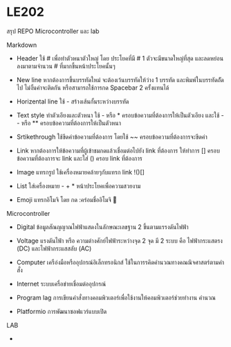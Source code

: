 # LE202
สรุป REPO Microcontroller และ lab

Markdown 

- Header ใช้ # เพื่อทำตัวหนาตัวใหญ่ โดย ประโยคที่มี # 1 ตัวจะมีขนาดใหญ่ที่สุด และลดหย่อนลงมาตามจำนวน # ที่มากขึ้นหน้าประโยคนั้นๆ

- New line หากต้องการขึ้นบรรทัดใหม่ จะต้องเว้นบรรทัดให้ว่าง 1 บรรทัด และพิมพ์ในบรรทัดถััดไป ไม่งั้นคำจะติดกัน หรือสามารถใช้การกด Spacebar 2 ครั้งแทนได้

- Horizental line ใช้ - สร้างเส้นกั้นระหว่างบรรทัด

- Text style ทำตัวเอียงและตัวหนา ใช้ - หรือ * ครอบข้อความที่ต้องการให้เป็นตัวเอียง และใช้ -- หรือ ** ครอบข้อความที่ต้องการให้เป็นตัวหนา 

- Srtikethrough ใช้ขีดค่าข้อความที่ต้องการ โดยใช้ ~~ ครอบข้อความที่ต้องการจะขีดค่า

- Link หากต้องการให้ข้อความที่ผู้เข้าชมกดแล้วเชื่อมต่อไปยัง link ที่ต้องการ ให้ทำการ [] ครอบข้อความที่ต้องการจะ link และใส่ () ครอบ link ที่ต้องการ

- Image แทรกรูป ใช้เครื่องหมายคล้ายๆกับแทรก link !()[]

- List ใส่เครื่องหมาย - + * หน้าประโยคเพื่อความสวยงาม 

- Emoji แทรกอิโมจิ โดย กด :คร่อมชื่ออิโมจิ 🦖

Microcontroller

- Digital ข้อมูลสัณญญาณไฟฟ้าแสดงในลักษณะเลขฐาน 2 ขึ้นตามแรรงดันไฟฟ้า

- Voltage แรงดันไฟ้า หรือ ความต่างศักย์ไฟฟ้าระหว่างจุด 2 จุด มี 2 ระบบ คือ ไฟฟ้ากระแสตรง (DC) และไฟฟ้ากระแสสลับ (AC)

- Computer เครือ่งมือหรืออุปกรณ์อิเล็กทรอนิกส์ ใช้ในการรคิดคำนวณทางคณณิจศาสตร์ตามคำสั่ง

- Internet  ระบบเครื่อข่ายเชื่อมต่ออุปกรณ์

- Program lag การเขียนคำสั่งทางคอมพิวเตอร์เพื่อใช้งานให้คอมพิวเตอร์ช่วยทำงาน คำนวณ

- Platformio การพัฒนาซอฟแวร์แบบเปิด 

LAB

- 


